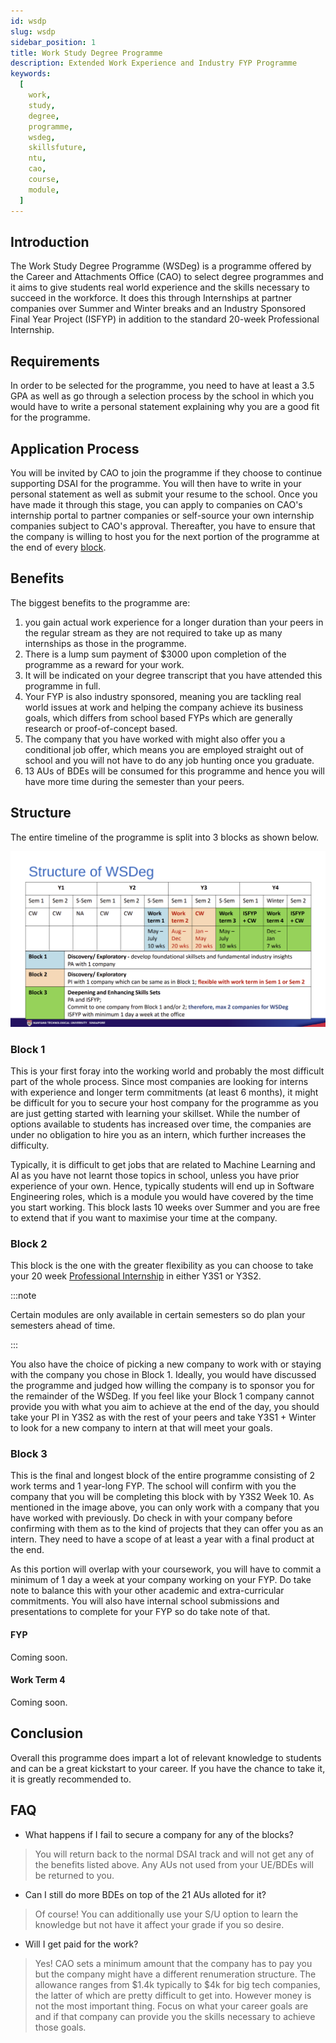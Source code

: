 ```yaml
---
id: wsdp
slug: wsdp
sidebar_position: 1
title: Work Study Degree Programme
description: Extended Work Experience and Industry FYP Programme
keywords:
  [
    work,
    study,
    degree,
    programme,
    wsdeg,
    skillsfuture,
    ntu,
    cao,
    course,
    module,
  ]
---
```


## Introduction

The Work Study Degree Programme (WSDeg) is a programme offered by the Career and Attachments Office (CAO) to select degree programmes and it aims to give students real world experience and the skills necessary to succeed in the workforce. It does this through Internships at partner companies over Summer and Winter breaks and an Industry Sponsored Final Year Project (ISFYP) in addition to the standard 20-week Professional Internship.

## Requirements

In order to be selected for the programme, you need to have at least a 3.5 GPA as well as go through a selection process by the school in which you would have to write a personal statement explaining why you are a good fit for the programme.

## Application Process

You will be invited by CAO to join the programme if they choose to continue supporting DSAI for the programme. You will then have to write in your personal statement as well as submit your resume to the school. Once you have made it through this stage, you can apply to companies on CAO's internship portal to partner companies or self-source your own internship companies subject to CAO's approval. Thereafter, you have to ensure that the company is willing to host you for the next portion of the programme at the end of every [block](#structure).

## Benefits

The biggest benefits to the programme are:

1. you gain actual work experience for a longer duration than your peers in the regular stream as they are not required to take up as many internships as those in the programme.
2. There is a lump sum payment of $3000 upon completion of the programme as a reward for your work.
3. It will be indicated on your degree transcript that you have attended this programme in full.
4. Your FYP is also industry sponsored, meaning you are tackling real world issues at work and helping the company achieve its business goals, which differs from school based FYPs which are generally research or proof-of-concept based.
5. The company that you have worked with might also offer you a conditional job offer, which means you are employed straight out of school and you will not have to do any job hunting once you graduate.
6. 13 AUs of BDEs will be consumed for this programme and hence you will have more time during the semester than your peers.

## Structure

The entire timeline of the programme is split into 3 blocks as shown below.

![WSDP Timeline](../../static/img/docs/programmes/wsdp/WSDP%20Timeline.png)

### Block 1

This is your first foray into the working world and probably the most difficult part of the whole process. Since most companies are looking for interns with experience and longer term commitments (at least 6 months), it might be difficult for you to secure your host company for the programme as you are just getting started with learning your skillset. While the number of options available to students has increased over time, the companies are under no obligation to hire you as an intern, which further increases the difficulty.

Typically, it is difficult to get jobs that are related to Machine Learning and AI as you have not learnt those topics in school, unless you have prior experience of your own. Hence, typically students will end up in Software Engineering roles, which is a module you would have covered by the time you start working. This block lasts 10 weeks over Summer and you are free to extend that if you want to maximise your time at the company.

### Block 2

This block is the one with the greater flexibility as you can choose to take your 20 week [Professional Internship](../Module-Review/Y3S2/SD3079%20Professional%20Internship.md) in either Y3S1 or Y3S2.

:::note

Certain modules are only available in certain semesters so do plan your semesters ahead of time.

:::

You also have the choice of picking a new company to work with or staying with the company you chose in Block 1. Ideally, you would have discussed the programme and judged how willing the company is to sponsor you for the remainder of the WSDeg. If you feel like your Block 1 company cannot provide you with what you aim to achieve at the end of the day, you should take your PI in Y3S2 as with the rest of your peers and take Y3S1 + Winter to look for a new company to intern at that will meet your goals.

### Block 3

This is the final and longest block of the entire programme consisting of 2 work terms and 1 year-long FYP. The school will confirm with you the company that you will be completing this block with by Y3S2 Week 10. As mentioned in the image above, you can only work with a company that you have worked with previously. Do check in with your company before confirming with them as to the kind of projects that they can offer you as an intern. They need to have a scope of at least a year with a final product at the end.

As this portion will overlap with your coursework, you will have to commit a minimum of 1 day a week at your company working on your FYP. Do take note to balance this with your other academic and extra-curricular commitments. You will also have internal school submissions and presentations to complete for your FYP so do take note of that.

#### FYP

<!-- TODO: Add info about what kind of FYPs students can take as well as the process of registering for one and the commitment level. -->

Coming soon.

#### Work Term 4

<!-- TODO: Add info about how this work term differs from the other work terms. Are you only supposed to focus on FYP or just work or both -->

Coming soon.

## Conclusion

Overall this programme does impart a lot of relevant knowledge to students and can be a great kickstart to your career. If you have the chance to take it, it is greatly recommended to.

## FAQ

- What happens if I fail to secure a company for any of the blocks?

> You will return back to the normal DSAI track and will not get any of the benefits listed above. Any AUs not used from your UE/BDEs will be returned to you.

- Can I still do more BDEs on top of the 21 AUs alloted for it?

> Of course! You can additionally use your S/U option to learn the knowledge but not have it affect your grade if you so desire.

- Will I get paid for the work?

> Yes! CAO sets a minimum amount that the company has to pay you but the company might have a different renumeration structure. The allowance ranges from $1.4k typically to $4k for big tech companies, the latter of which are pretty difficult to get into. However money is not the most important thing. Focus on what your career goals are and if that company can provide you the skills necessary to achieve those goals.
